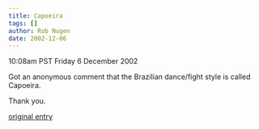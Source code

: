 ```yaml
---
title: Capoeira
tags: []
author: Rob Nugen
date: 2002-12-06
---
```


<p class=date>10:08am PST Friday 6 December 2002</p>

<p>Got an anonymous comment that the Brazilian dance/fight style is
called Capoeira.</p>

<p>Thank you.</p>

<p><a
href="http://www.robnugen.com/cgi-local/journal.pl?date=2002/12/03#hollywood2">original
entry</a></p>
